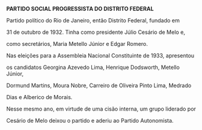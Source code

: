 **PARTIDO SOCIAL PROGRESSISTA DO DISTRITO FEDERAL**



Partido político do Rio de Janeiro, então Distrito Federal, fundado em

31 de outubro de 1932. Tinha como presidente Júlio Cesário de Melo e,

como secretários, Maria Metello Júnior e Edgar Romero.



Nas eleições para a Assembleia Nacional Constituinte de 1933, apresentou

os candidatos Georgina Azevedo Lima, Henrique Dodsworth, Metello Júnior,

Dormund Martins, Moura Nobre, Carreiro de Oliveira Pinto Lima, Medrado

Dias e Alberico de Morais.



Nesse mesmo ano, em virtude de uma cisão interna, um grupo liderado por

Cesário de Melo deixou o partido e aderiu ao Partido Autonomista.



